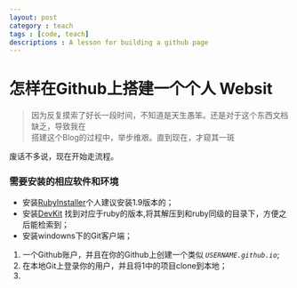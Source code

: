 ```yaml
---
layout: post
category : teach
tags : [code, teach]
descriptions : A lesson for building a github page
---
```




# 怎样在Github上搭建一个个人 Websit #

> 因为反复摸索了好长一段时间，不知道是天生愚笨。还是对于这个东西文档缺乏，导致我在  
> 搭建这个Blog的过程中，举步维艰。直到现在，才窥其一斑

废话不多说，现在开始走流程。

### 需要安装的相应软件和环境 ###

- 安装[RubyInstaller](http://rubyinstaller.org/downloads/)个人建议安装1.9版本的；
- 安装[DevKit](http://rubyinstaller.org/downloads/) 找到对应于ruby的版本,将其解压到和ruby同级的目录下，方便之后能检索到；
- 安装windowns下的Git客户端；  
  
  

1. 一个Github账户，并且在你的Github上创建一个类似 *`USERNAME.github.io`*;
2. 在本地Git上登录你的用户，并且将1中的项目clone到本地；
3. 